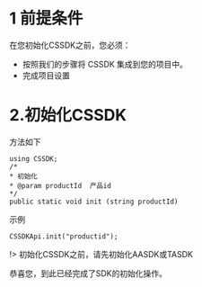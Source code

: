 # 1 前提条件

在您初始化CSSDK之前，您必须：

- 按照我们的步骤将 CSSDK 集成到您的项目中。
- 完成项目设置


# 2.初始化CSSDK

方法如下

```
using CSSDK;
/*
* 初始化
* @param productId	产品id
*/
public static void init (string productId) 
```
示例

```
CSSDKApi.init("productid");
```
!> 初始化CSSDK之前，请先初始化AASDK或TASDK

恭喜您，到此已经完成了SDK的初始化操作。
